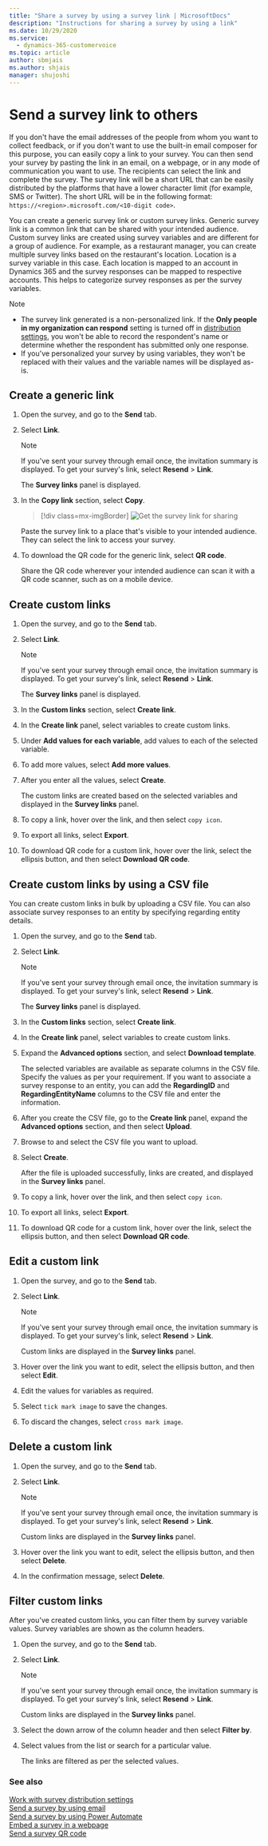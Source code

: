 ```yaml
---
title: "Share a survey by using a survey link | MicrosoftDocs"
description: "Instructions for sharing a survey by using a link"
ms.date: 10/29/2020
ms.service: 
  - dynamics-365-customervoice
ms.topic: article
author: sbmjais
ms.author: shjais
manager: shujoshi
---
```


# Send a survey link to others

If you don't have the email addresses of the people from whom you want to collect feedback, or if you don't want to use the built-in email composer for this purpose, you can easily copy a link to your survey. You can then send your survey by pasting the link in an email, on a webpage, or in any mode of communication you want to use. The recipients can select the link and complete the survey. The survey link will be a short URL that can be easily distributed by the platforms that have a lower character limit (for example, SMS or Twitter). The short URL will be in the following format: `https://<region>.microsoft.com/<10-digit code>`.

You can create a generic survey link or custom survey links. Generic survey link is a common link that can be shared with your intended audience. Custom survey links are created using survey variables and are different for a group of audience. For example, as a restaurant manager, you can create multiple survey links based on the restaurant's location. Location is a survey variable in this case. Each location is mapped to an account in Dynamics 365 and the survey responses can be mapped to respective accounts. This helps to categorize survey responses as per the survey variables.

> [!NOTE]
> - The survey link generated is a non-personalized link. If the **Only people in my organization can respond** setting is turned off in [distribution settings](distribution-settings.md), you won't be able to record the respondent's name or determine whether the respondent has submitted only one response.
> - If you've personalized your survey by using variables, they won't be replaced with their values and the variable names will be displayed as-is.

## Create a generic link

1. Open the survey, and go to the **Send** tab.

2. Select **Link**.

    > [!NOTE]
    > If you've sent your survey through email once, the invitation summary is displayed. To get your survey's link, select **Resend** > **Link**.

    The **Survey links** panel is displayed.

3. In the **Copy link** section, select **Copy**.

    > [!div class=mx-imgBorder]
    > ![Get the survey link for sharing](media/survey-link.png "Get the survey link for sharing")

    Paste the survey link to a place that's visible to your intended audience. They can select the link to access your survey.

4. To download the QR code for the generic link, select **QR code**.

    Share the QR code wherever your intended audience can scan it with a QR code scanner, such as on a mobile device.

## Create custom links

1. Open the survey, and go to the **Send** tab.

2. Select **Link**.

    > [!NOTE]
    > If you've sent your survey through email once, the invitation summary is displayed. To get your survey's link, select **Resend** > **Link**.

    The **Survey links** panel is displayed.

3. In the **Custom links** section, select **Create link**.

4. In the **Create link** panel, select variables to create custom links.

5. Under **Add values for each variable**, add values to each of the selected variable.

6. To add more values, select **Add more values**.

7. After you enter all the values, select **Create**.

    The custom links are created based on the selected variables and displayed in the **Survey links** panel.

8. To copy a link, hover over the link, and then select `copy icon`.

9. To export all links, select **Export**.

10. To download QR code for a custom link, hover over the link, select the ellipsis button, and then select **Download QR code**.

## Create custom links by using a CSV file

You can create custom links in bulk by uploading a CSV file. You can also associate survey responses to an entity by specifying regarding entity details.

1. Open the survey, and go to the **Send** tab.

2. Select **Link**.

    > [!NOTE]
    > If you've sent your survey through email once, the invitation summary is displayed. To get your survey's link, select **Resend** > **Link**.

    The **Survey links** panel is displayed.

3. In the **Custom links** section, select **Create link**.

4. In the **Create link** panel, select variables to create custom links.

5. Expand the **Advanced options** section, and select **Download template**.

    The selected variables are available as separate columns in the CSV file. Specify the values as per your requirement. If you want to associate a survey response to an entity, you can add the **RegardingID** and **RegardingEntityName** columns to the CSV file and enter the information.

6. After you create the CSV file, go to the **Create link** panel, expand the **Advanced options** section, and then select **Upload**.

7. Browse to and select the CSV file you want to upload.

8. Select **Create**.

    After the file is uploaded successfully, links are created, and displayed in the **Survey links** panel.

9. To copy a link, hover over the link, and then select `copy icon`.

10. To export all links, select **Export**.

11. To download QR code for a custom link, hover over the link, select the ellipsis button, and then select **Download QR code**.

## Edit a custom link

1. Open the survey, and go to the **Send** tab.

2. Select **Link**.

    > [!NOTE]
    > If you've sent your survey through email once, the invitation summary is displayed. To get your survey's link, select **Resend** > **Link**.

    Custom links are displayed in the **Survey links** panel.

3. Hover over the link you want to edit, select the ellipsis button, and then select **Edit**.

4. Edit the values for variables as required.

5. Select `tick mark image` to save the changes.

6. To discard the changes, select `cross mark image`.

## Delete a custom link

1. Open the survey, and go to the **Send** tab.

2. Select **Link**.

    > [!NOTE]
    > If you've sent your survey through email once, the invitation summary is displayed. To get your survey's link, select **Resend** > **Link**.

    Custom links are displayed in the **Survey links** panel.

3. Hover over the link you want to edit, select the ellipsis button, and then select **Delete**.

4. In the confirmation message, select **Delete**.

## Filter custom links

After you've created custom links, you can filter them by survey variable values. Survey variables are shown as the column headers.

1. Open the survey, and go to the **Send** tab.

2. Select **Link**.

    > [!NOTE]
    > If you've sent your survey through email once, the invitation summary is displayed. To get your survey's link, select **Resend** > **Link**.

    Custom links are displayed in the **Survey links** panel.

3. Select the down arrow of the column header and then select **Filter by**.

4. Select values from the list or search for a particular value.

    The links are filtered as per the selected values.


### See also

[Work with survey distribution settings](distribution-settings.md)<br>
[Send a survey by using email](send-survey-email.md)<br>
[Send a survey by using Power Automate](send-survey-flow.md)<br>
[Embed a survey in a webpage](embed-web-page.md)<br>
[Send a survey QR code](send-survey-qrcode.md)
